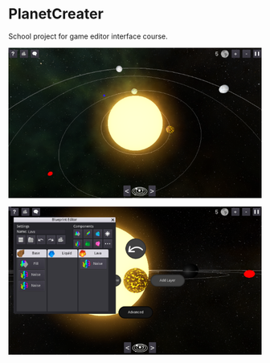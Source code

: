 # PlanetCreater
School project for game editor interface course.


![System View](/Assets/Preview/SystemView.png)

![Planet Creator View](/Assets/Preview/PlanetView.png)
